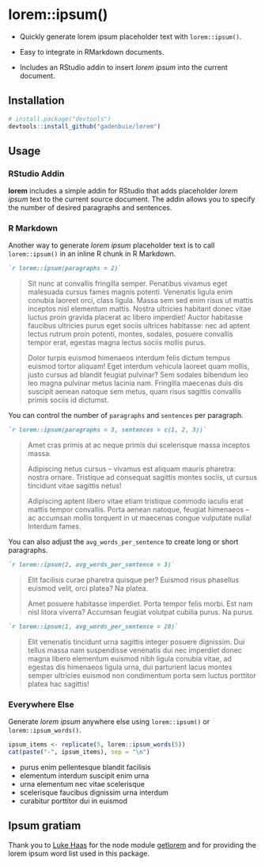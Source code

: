 
<!-- README.md is generated from README.Rmd. Please edit that file -->

# lorem::ipsum()

<!-- badges: start -->
<!-- badges: end -->

- Quickly generate lorem ipsum placeholder text with `lorem::ipsum()`.

- Easy to integrate in RMarkdown documents.

- Includes an RStudio addin to insert *lorem ipsum* into the current
  document.

## Installation

``` r
# install.package("devtools")
devtools::install_github("gadenbuie/lorem")
```

## Usage

### RStudio Addin

**lorem** includes a simple addin for RStudio that adds placeholder
*lorem ipsum* text to the current source document. The addin allows you
to specify the number of desired paragraphs and sentences.

### R Markdown

Another way to generate *lorem ipsum* placeholder text is to call
`lorem::ipsum()` in an inline R chunk in R Markdown.

``` markdown
`r lorem::ipsum(paragraphs = 2)`
```

> Sit nunc at convallis fringilla semper. Penatibus vivamus eget
> malesuada cursus fames magnis potenti. Venenatis ligula enim conubia
> laoreet orci, class ligula. Massa sem sed enim risus ut mattis
> inceptos nisl elementum mattis. Nostra ultricies habitant donec vitae
> luctus proin gravida placerat ac libero imperdiet! Auctor habitasse
> faucibus ultricies purus eget sociis ultrices habitasse: nec ad aptent
> lectus rutrum proin potenti, montes, sodales, posuere convallis tempor
> erat, egestas magna lectus sociis mollis purus.
>
> Dolor turpis euismod himenaeos interdum felis dictum tempus euismod
> tortor aliquam! Eget interdum vehicula laoreet quam mollis, justo
> cursus ad blandit feugiat pulvinar? Sem sodales bibendum leo leo magna
> pulvinar metus lacinia nam. Fringilla maecenas duis dis suscipit
> aenean natoque sem metus, quam risus sagittis convallis primis sociis
> id dictumst.

You can control the number of `paragraphs` and `sentences` per
paragraph.

``` markdown
`r lorem::ipsum(paragraphs = 3, sentences = c(1, 2, 3))`
```

> Amet cras primis at ac neque primis dui scelerisque massa inceptos
> massa.
>
> Adipiscing netus cursus – vivamus est aliquam mauris pharetra: nostra
> ornare. Tristique ad consequat sagittis montes sociis, ut cursus
> tincidunt vitae sagittis netus!
>
> Adipiscing aptent libero vitae etiam tristique commodo iaculis erat
> mattis tempor convallis. Porta aenean natoque, feugiat himenaeos – ac
> accumsan mollis torquent in ut maecenas congue vulputate nulla!
> Interdum fames.

You can also adjust the `avg_words_per_sentence` to create long or short
paragraphs.

``` markdown
`r lorem::ipsum(2, avg_words_per_sentence = 3)`
```

> Elit facilisis curae pharetra quisque per? Euismod risus phasellus
> euismod velit, orci platea? Na platea.
>
> Amet posuere habitasse imperdiet. Porta tempor felis morbi. Est nam
> nisl litora viverra? Accumsan feugiat volutpat cubilia purus. Na
> purus.

``` markdown
`r lorem::ipsum(1, avg_words_per_sentence = 20)`
```

> Elit venenatis tincidunt urna sagittis integer posuere dignissim. Dui
> tellus massa nam suspendisse venenatis dui nec imperdiet donec magna
> libero elementum euismod nibh ligula conubia vitae, ad egestas dis
> himenaeos ligula urna, dui parturient lacus montes semper ultricies
> euismod non condimentum porta sem luctus porttitor platea hac
> sagittis!

### Everywhere Else

Generate *lorem ipsum* anywhere else using `lorem::ipsum()` or
`lorem::ipsum_words()`.

``` r
ipsum_items <- replicate(5, lorem::ipsum_words(5))
cat(paste("-", ipsum_items), sep = "\n")
```

- purus enim pellentesque blandit facilisis
- elementum interdum suscipit enim urna
- urna elementum nec vitae scelerisque
- scelerisque faucibus dignissim urna interdum
- curabitur porttitor dui in euismod

## Ipsum gratiam

Thank you to [Luke Haas](https://getlorem.com) for the node module
[getlorem](https://github.com/lukehaas/getlorem) and for providing the
lorem ipsum word list used in this package.
